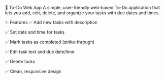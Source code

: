 📌 To-Do Web App
A simple, user-friendly web-based To-Do application that lets you add, edit, delete, and organize your tasks with due dates and times.

✨ Features
✅ Add new tasks with description

✅ Set date and time for tasks

✅ Mark tasks as completed (strike-through)

✅ Edit task text and due date/time

✅ Delete tasks

✅ Clean, responsive design

